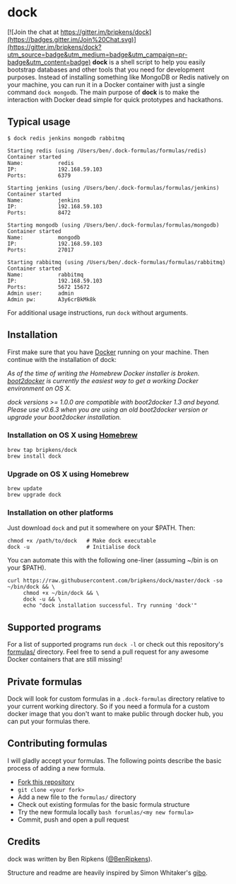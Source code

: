 # dock

[![Join the chat at https://gitter.im/bripkens/dock](https://badges.gitter.im/Join%20Chat.svg)](https://gitter.im/bripkens/dock?utm_source=badge&utm_medium=badge&utm_campaign=pr-badge&utm_content=badge)
**dock** is a shell script to help you easily bootstrap databases and other
tools that you need for development purposes. Instead of installing something
like MongoDB or Redis natively on your machine, you can run it in a Docker
container with just a single command `dock mongodb`. The main purpose of
**dock** is to make the interaction with Docker dead simple for quick prototypes
and hackathons.

## Typical usage

```
$ dock redis jenkins mongodb rabbitmq

Starting redis (using /Users/ben/.dock-formulas/formulas/redis)
Container started
Name:           redis
IP:             192.168.59.103
Ports:          6379

Starting jenkins (using /Users/ben/.dock-formulas/formulas/jenkins)
Container started
Name:           jenkins
IP:             192.168.59.103
Ports:          8472

Starting mongodb (using /Users/ben/.dock-formulas/formulas/mongodb)
Container started
Name:           mongodb
IP:             192.168.59.103
Ports:          27017

Starting rabbitmq (using /Users/ben/.dock-formulas/formulas/rabbitmq)
Container started
Name:           rabbitmq
IP:             192.168.59.103
Ports:          5672 15672
Admin user:     admin
Admin pw:       A3y6crBkMk8k
```

For additional usage instructions, run `dock` without arguments.

## Installation
First make sure that you have [Docker](https://docs.docker.com/) running on
your machine. Then continue with the installation of dock:

*As of the time of writing the Homebrew Docker installer is broken. [boot2docker](https://github.com/boot2docker/osx-installer/releases) is currently the easiest way to get a working Docker environment on OS X.*

*dock versions >= 1.0.0 are compatible with boot2docker 1.3 and beyond. Please use v0.6.3 when you are using an old boot2docker version or upgrade your boot2docker installation.*

### Installation on OS X using [Homebrew](http://brew.sh/)
```
brew tap bripkens/dock
brew install dock
```

### Upgrade on OS X using Homebrew
```
brew update
brew upgrade dock
```

### Installation on other platforms
Just download `dock` and put it somewhere on your $PATH. Then:
```
chmod +x /path/to/dock   # Make dock executable
dock -u                  # Initialise dock
```

You can automate this with the following one-liner (assuming ~/bin is on your $PATH).
```
curl https://raw.githubusercontent.com/bripkens/dock/master/dock -so ~/bin/dock && \
     chmod +x ~/bin/dock && \
     dock -u && \
     echo "dock installation successful. Try running 'dock'"
```

## Supported programs
For a list of supported programs run `dock -l` or check out this repository's
[formulas/](https://github.com/bripkens/dock/tree/master/formulas) directory.
Feel free to send a pull request for any awesome Docker containers that are
still missing!

## Private formulas
Dock will look for custom formulas in a `.dock-formulas` directory relative to
your current working directory. So if you need a formula for a custom docker
image that you don't want to make public through docker hub, you can put your
formulas there.

## Contributing formulas
I will gladly accept your formulas. The following points describe the basic
process of adding a new formula.

 - [Fork this repository](https://github.com/bripkens/dock/fork)
 - `git clone <your fork>`
 - Add a new file to the `formulas/` directory
 - Check out existing formulas for the basic formula structure
 - Try the new formula locally `bash forumlas/<my new formula>`
 - Commit, push and open a pull request

## Credits
dock was written by Ben Ripkens ([@BenRipkens](https://twitter.com/BenRipkens)).

Structure and readme are heavily inspired by Simon Whitaker's [gibo](https://github.com/simonwhitaker/gibo).
